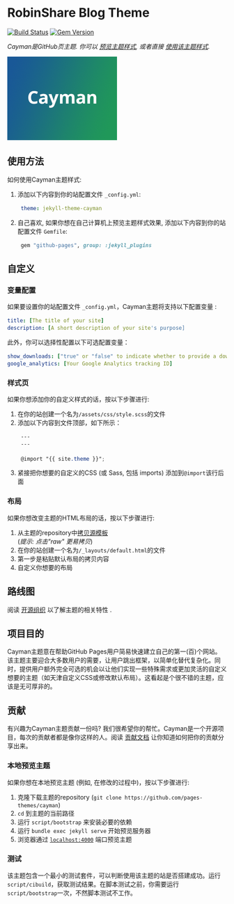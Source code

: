 # RobinShare Blog Theme

[![Build Status](https://travis-ci.org/pages-themes/cayman.svg?branch=master)](https://travis-ci.org/pages-themes/cayman) [![Gem Version](https://badge.fury.io/rb/jekyll-theme-cayman.svg)](https://badge.fury.io/rb/jekyll-theme-cayman)

*Cayman是GitHub页主题. 你可以 [预览主题样式](http://pages-themes.github.io/cayman), 或者直接 [使用该主题样式](#usage).*

![Thumbnail of cayman](thumbnail.png)

## 使用方法

如何使用Cayman主题样式:

1. 添加以下内容到你的站配置文件 `_config.yml`:

   ```yml
    theme: jekyll-theme-cayman
   ```

2. 自己喜欢, 如果你想在自己计算机上预览主题样式效果, 添加以下内容到你的站配置文件 `Gemfile`:

   ```ruby
    gem "github-pages", group: :jekyll_plugins
   ```


## 自定义

### 变量配置

如果要设置你的站配置文件 `_config.yml`，Cayman主题将支持以下配置变量 :

```yml
title: [The title of your site]
description: [A short description of your site's purpose]
```

此外，你可以选择性配置以下可选配置变量：

```yml
show_downloads: ["true" or "false" to indicate whether to provide a download URL]
google_analytics: [Your Google Analytics tracking ID]
```

### 样式页

如果你想添加你的自定义样式的话，按以下步骤进行:

1. 在你的站创建一个名为`/assets/css/style.scss`的文件
2. 添加以下内容到文件顶部，如下所示：
   ```scss
    ---
    ---

    @import "{{ site.theme }}";
   ```
3. 紧接把你想要的自定义的CSS (或 Sass, 包括 imports) 添加到`@import`该行后面

### 布局

如果你想改变主题的HTML布局的话，按以下步骤进行:

1. 从主题的repository中[拷贝源模板](https://github.com/pages-themes/cayman/blob/master/_layouts/default.html) <br />(*提示: 点击"raw" 更易拷贝*)
2. 在你的站创建一个名为`/_layouts/default.html`的文件
3. 第一步是粘贴默认布局的拷贝内容
4. 自定义你想要的布局

## 路线图

阅读 [开源组织](https://github.com/pages-themes/cayman/issues) 以了解主题的相关特性 .

## 项目目的

Cayman主题意在帮助GitHub Pages用户简易快速建立自己的第一(百)个网站。 该主题主要迎合大多数用户的需要，让用户跳出框架，以简单化替代复杂化。同时，提供用户额外完全可选的机会以让他们实现一些特殊需求或更加灵活的自定义想要的主题（如天津自定义CSS或修改默认布局）。这看起是个很不错的主题，应该是无可厚非的。

## 贡献

有兴趣为Cayman主题贡献一份吗? 我们很希望你的帮忙。Cayman是一个开源项目，每次的贡献者都是像你这样的人。阅读 [贡献文档](CONTRIBUTING.md) 让你知道如何把你的贡献分享出来。

### 本地预览主题

如果你想在本地预览主题 (例如, 在修改的过程中)，按以下步骤进行:

1. 克隆下载主题的repository (`git clone https://github.com/pages-themes/cayman`)
2. `cd` 到主题的当前路径
3. 运行 `script/bootstrap` 来安装必要的依赖
4. 运行 `bundle exec jekyll serve` 开始预览服务器
5. 浏览器通过 [`localhost:4000`](http://localhost:4000) 端口预览主题

### 测试

该主题包含一个最小的测试套件，可以判断使用该主题的站是否搭建成功。运行`script/cibuild`，获取测试结果。在脚本测试之前，你需要运行 `script/bootstrap`一次，不然脚本测试不工作。